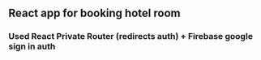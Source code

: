 ## React app for booking hotel room
### Used React Private Router (redirects auth) + Firebase google sign in auth
